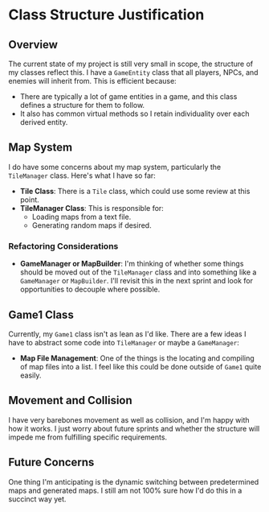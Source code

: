 # Class Structure Justification

## Overview

The current state of my project is still very small in scope, the structure of my classes reflect this. I have a `GameEntity` class that all players, NPCs, and enemies will inherit from. This is efficient because:
- There are typically a lot of game entities in a game, and this class defines a structure for them to follow.
- It also has common virtual methods so I retain individuality over each derived entity.

## Map System

I do have some concerns about my map system, particularly the `TileManager` class. Here's what I have so far:

- **Tile Class**: There is a `Tile` class, which could use some review at this point.
- **TileManager Class**: This is responsible for:
  - Loading maps from a text file.
  - Generating random maps if desired.

### Refactoring Considerations

- **GameManager or MapBuilder**: I'm thinking of whether some things should be moved out of the `TileManager` class and into something like a `GameManager` or `MapBuilder`. I'll revisit this in the next sprint and look for opportunities to decouple where possible.

## Game1 Class

Currently, my `Game1` class isn't as lean as I'd like. There are a few ideas I have to abstract some code into `TileManager` or maybe a `GameManager`:
- **Map File Management**: One of the things is the locating and compiling of map files into a list. I feel like this could be done outside of `Game1` quite easily.

## Movement and Collision

I have very barebones movement as well as collision, and I'm happy with how it works. I just worry about future sprints and whether the structure will impede me from fulfilling specific requirements.

## Future Concerns

One thing I'm anticipating is the dynamic switching between predetermined maps and generated maps. I still am not 100% sure how I'd do this in a succinct way yet.
